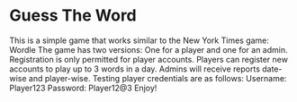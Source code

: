 ﻿# Guess The Word 
This is a simple game that works similar to the New York Times game: Wordle 
The game has two versions: One for a player and one for an admin.
Registration is only permitted for player accounts. 
Players can register new accounts to play up to 3 words in a day. 
Admins will receive reports date-wise and player-wise. 
Testing player credentials are as follows: 
  Username: Player123 
  Password: Player12@3 
Enjoy!
